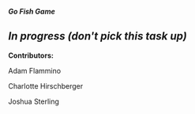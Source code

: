 ***Go Fish Game***

*In progress (don't pick this task up)*
---


**Contributors:**

Adam Flammino

Charlotte Hirschberger

Joshua Sterling
